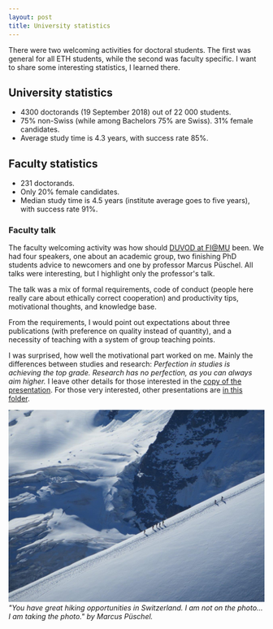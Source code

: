 ```yaml
---
layout: post
title: University statistics
---
```


There were two welcoming activities for doctoral students. The first was general for all ETH students, while the second was faculty specific. I want to share some interesting statistics, I learned there.

## University statistics

* 4300 doctorands (19 September 2018) out of 22 000 students.
* 75% non-Swiss (while among Bachelors 75% are Swiss). 31% female candidates.
* Average study time is 4.3 years, with success rate 85%.

## Faculty statistics

* 231 doctorands.
* Only 20% female candidates.
* Median study time is 4.5 years (institute average goes to five years), with success rate 91%.

### Faculty talk

The faculty welcoming activity was how should [DUVOD at FI@MU](https://is.muni.cz/predmet/fi/DUVOD?lang=en) been. We had four speakers, one about an academic group, two finishing PhD students advice to newcomers and one by professor Marcus Püschel. All talks were interesting, but I highlight only the professor's talk.

The talk was a mix of formal requirements, code of conduct (people here really care about ethically correct cooperation) and productivity tips, motivational thoughts, and knowledge base.

From the requirements, I would point out expectations about three publications (with preference on quality instead of quantity), and a necessity of teaching with a system of group teaching points.

I was surprised, how well the motivational part worked on me. Mainly the differences between studies and research: *Perfection in studies is achieving the top grade. Research has no perfection, as you can always aim higher.* I leave other details for those interested in the [copy of the presentation](https://raw.githubusercontent.com/Bender250/bender250.github.io/master/files/ethstats/welcome-phd-sep18.pdf). For those very interested, other presentations are [in this folder](https://github.com/Bender250/bender250.github.io/tree/master/files/ethstats).

![](https://raw.githubusercontent.com/Bender250/bender250.github.io/master/images/eth/ethstats/marcus.png)
*"You have great hiking opportunities in Switzerland. I am not on the photo... I am taking the photo." by Marcus Püschel.*
